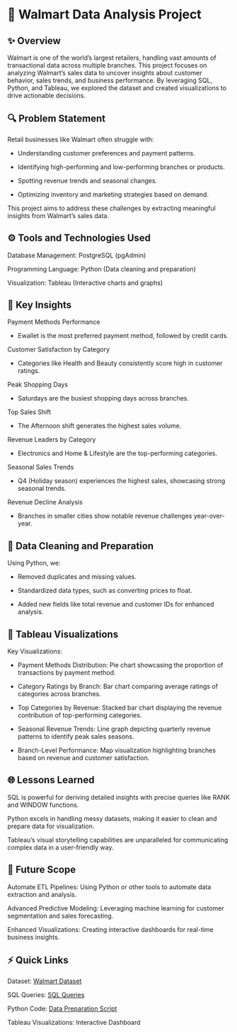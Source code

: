 # 🛒 Walmart Data Analysis Project

## ✨ Overview

Walmart is one of the world’s largest retailers, handling vast amounts of transactional data across multiple branches. This project focuses on analyzing Walmart’s sales data to uncover insights about customer behavior, sales trends, and business performance. By leveraging SQL, Python, and Tableau, we explored the dataset and created visualizations to drive actionable decisions.

## 🔍 Problem Statement

Retail businesses like Walmart often struggle with:

- Understanding customer preferences and payment patterns.

- Identifying high-performing and low-performing branches or products.

- Spotting revenue trends and seasonal changes.

- Optimizing inventory and marketing strategies based on demand.

This project aims to address these challenges by extracting meaningful insights from Walmart’s sales data.

## ⚙️ Tools and Technologies Used

Database Management: PostgreSQL (pgAdmin)

Programming Language: Python (Data cleaning and preparation)

Visualization: Tableau (Interactive charts and graphs)

## 🔑 Key Insights

Payment Methods Performance

- Ewallet is the most preferred payment method, followed by credit cards.

Customer Satisfaction by Category

- Categories like Health and Beauty consistently score high in customer ratings.

Peak Shopping Days

- Saturdays are the busiest shopping days across branches.

Top Sales Shift

- The Afternoon shift generates the highest sales volume.

Revenue Leaders by Category

- Electronics and Home & Lifestyle are the top-performing categories.

Seasonal Sales Trends

- Q4 (Holiday season) experiences the highest sales, showcasing strong seasonal trends.

Revenue Decline Analysis

- Branches in smaller cities show notable revenue challenges year-over-year.

## 🔢 Data Cleaning and Preparation

Using Python, we:

- Removed duplicates and missing values.

- Standardized data types, such as converting prices to float.

- Added new fields like total revenue and customer IDs for enhanced analysis.

## 🌄 Tableau Visualizations

Key Visualizations:

- Payment Methods Distribution: Pie chart showcasing the proportion of transactions by payment method.

- Category Ratings by Branch: Bar chart comparing average ratings of categories across branches.

- Top Categories by Revenue: Stacked bar chart displaying the revenue contribution of top-performing categories.

- Seasonal Revenue Trends: Line graph depicting quarterly revenue patterns to identify peak sales seasons.

- Branch-Level Performance: Map visualization highlighting branches based on revenue and customer satisfaction.

## 🌐 Lessons Learned

SQL is powerful for deriving detailed insights with precise queries like RANK and WINDOW functions.

Python excels in handling messy datasets, making it easier to clean and prepare data for visualization.

Tableau’s visual storytelling capabilities are unparalleled for communicating complex data in a user-friendly way.

## 🚀 Future Scope

Automate ETL Pipelines: Using Python or other tools to automate data extraction and analysis.

Advanced Predictive Modeling: Leveraging machine learning for customer segmentation and sales forecasting.

Enhanced Visualizations: Creating interactive dashboards for real-time business insights.

## ⚡ Quick Links

Dataset: <a href = https://github.com/Soniaranvir/End-to-End-DataAnalytics-Project/blob/main/Walmart.csv> Walmart Dataset </a>

SQL Queries: <a href = https://github.com/Soniaranvir/End-to-End-DataAnalytics-Project/blob/main/PSQL%20Queries.sql> SQL Queries</a>

Python Code: <a href = https://github.com/Soniaranvir/End-to-End-DataAnalytics-Project/blob/main/walmart_project.ipynb> Data Preparation Script </a>

Tableau Visualizations: Interactive Dashboard

